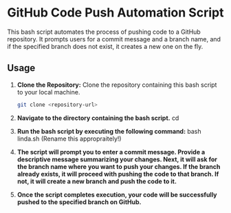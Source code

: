 # GitHub Code Push Automation Script

This bash script automates the process of pushing code to a GitHub repository. It prompts users for a commit message and a branch name, and if the specified branch does not exist, it creates a new one on the fly.

## Usage

1. **Clone the Repository:**
   Clone the repository containing this bash script to your local machine.

   ```bash
   git clone <repository-url>
2. **Navigate to the directory containing the bash script.**
cd <repository-directory>

3. **Run the bash script by executing the following command:**
   bash linda.sh (Rename this appropraitely!)

4. **The script will prompt you to enter a commit message. Provide a descriptive message summarizing your changes.
Next, it will ask for the branch name where you want to push your changes. If the branch already exists, it will proceed with pushing the code to that branch. If not, it will create a new branch and push the code to it.**

5. **Once the script completes execution, your code will be successfully pushed to the specified branch on GitHub.**